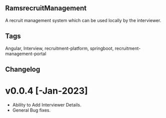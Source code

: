 ## RamsrecruitManagement
A recruit management system which can be used locally by the interviewer.

## Tags
Angular, Interview, recruitment-platform, springboot, recruitment-management-portal

## Changelog

# v0.0.4 [-Jan-2023] 
* Ability to Add Interviewer Details.
* General Bug fixes.